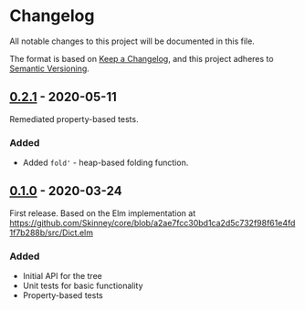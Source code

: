 # Changelog

All notable changes to this project will be documented in this file.

The format is based on [Keep a Changelog](https://keepachangelog.com/en/1.0.0/),
and this project adheres to [Semantic Versioning](https://semver.org/spec/v2.0.0.html).

## [0.2.1] - 2020-05-11

Remediated property-based tests.

### Added
- Added `fold'` - heap-based folding function.

## [0.1.0] - 2020-03-24

First release.  Based on the Elm implementation at https://github.com/Skinney/core/blob/a2ae7fcc30bd1ca2d5c732f98f61e4fd1f7b288b/src/Dict.elm

### Added
- Initial API for the tree
- Unit tests for basic functionality
- Property-based tests

[Unreleased]: https://github.com/zakaluka/zn-llrbtree/compare/v0.2.1...HEAD
[0.2.1]: https://github.com/zakaluka/zn-llrbtree/compare/v0.1.0...v0.2.1
[0.1.0]: https://github.com/zakaluka/zn-llrbtree.git/releases/tag/v0.1.0
